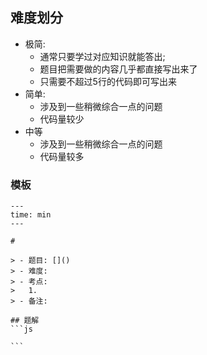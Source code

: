 ## 难度划分

- 极简: 
	- 通常只要学过对应知识就能答出;
	- 题目把需要做的内容几乎都直接写出来了
	- 只需要不超过5行的代码即可写出来
- 简单: 
	- 涉及到一些稍微综合一点的问题
	- 代码量较少
- 中等
  - 涉及到一些稍微综合一点的问题
  - 代码量较多






### 模板

````plain
---
time: min
---

# 

> - 题目: []()
> - 难度: 
> - 考点: 
> 	1. 
> - 备注:

## 题解
```js

```
````





